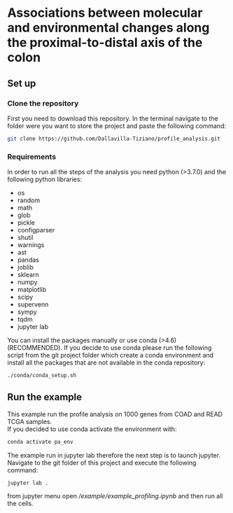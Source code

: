 # Associations between molecular and environmental changes along the proximal-to-distal axis of the colon

## Set up
### Clone the repository
First you need to download this repository. In the terminal navigate to the folder were you want to store the project and paste the following command:

```bash
git clone https://github.com/Dallavilla-Tiziano/profile_analysis.git
```
### Requirements
In order to run all the steps of the analysis you need python (>3.7.0) and the following python libraries:
- os
- random
- math
- glob
- pickle
- configparser
- shutil
- warnings
- ast
- pandas
- joblib
- sklearn
- numpy
- matplotlib
- scipy
- supervenn
- sympy
- tqdm
- jupyter lab

You can install the packages manually or use conda (>4.6) (RECOMMENDED). If you decide to use conda please run the following script from the git project folder which create a conda environment and install all the packages that are not available in the conda repository:
```bash
./conda/conda_setup.sh
```
## Run the example
This example run the profile analysis on 1000 genes from COAD and READ TCGA samples.  
If you decided to use conda activate the environment with:
```bash
conda activate pa_env
```
The example run in jupyter lab therefore the next step is to launch jupyter. Navigate to the git folder of this project and execute the following command:
```bash
jupyter lab .
```
from jupyter menu open <i>/example/example_profiling.ipynb</i> and then run all the cells.

